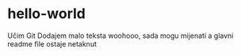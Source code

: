 # hello-world
Učim Git
Dodajem malo teksta
woohooo, sada mogu mijenati a glavni readme file ostaje netaknut
